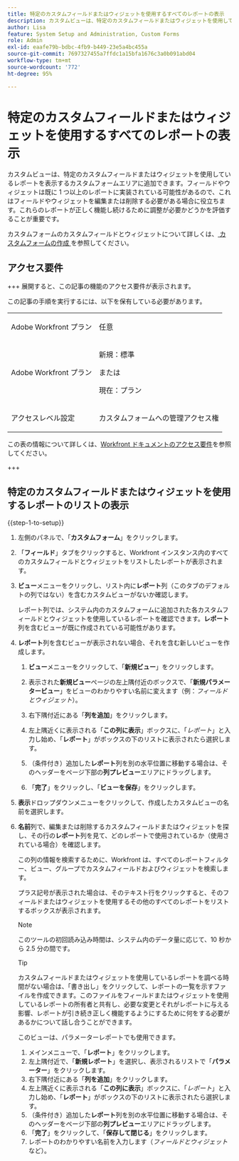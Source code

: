 ```yaml
---
title: 特定のカスタムフィールドまたはウィジェットを使用するすべてのレポートの表示
description: カスタムビューは、特定のカスタムフィールドまたはウィジェットを使用しているレポートを表示するカスタムフォームエリアに追加できます。フィールドやウィジェットは既に 1 つ以上のレポートに実装されている可能性があるので、これはフィールドやウィジェットを編集または削除する必要がある場合に役立ちます。これらのレポートが正しく機能し続けるために調整が必要かどうかを評価することが重要です。
author: Lisa
feature: System Setup and Administration, Custom Forms
role: Admin
exl-id: eaafe79b-bdbc-4fb9-b449-23e5a4bc455a
source-git-commit: 7697327455a7ffdc1a15bfa1676c3a0b091abd04
workflow-type: tm+mt
source-wordcount: '772'
ht-degree: 95%

---
```


# 特定のカスタムフィールドまたはウィジェットを使用するすべてのレポートの表示

カスタムビューは、特定のカスタムフィールドまたはウィジェットを使用しているレポートを表示するカスタムフォームエリアに追加できます。フィールドやウィジェットは既に 1 つ以上のレポートに実装されている可能性があるので、これはフィールドやウィジェットを編集または削除する必要がある場合に役立ちます。これらのレポートが正しく機能し続けるために調整が必要かどうかを評価することが重要です。

カスタムフォームのカスタムフィールドとウィジェットについて詳しくは、[ カスタムフォームの作成 ](/help/quicksilver/administration-and-setup/customize-workfront/create-manage-custom-forms/form-designer/design-a-form/design-a-form.md) を参照してください。

## アクセス要件

+++ 展開すると、この記事の機能のアクセス要件が表示されます。

この記事の手順を実行するには、以下を保有している必要があります。

<table style="table-layout:auto"> 
 <col> 
 <col> 
 <tbody> 
  <tr data-mc-conditions=""> 
   <td role="rowheader"> <p>Adobe Workfront プラン</p> </td> 
   <td>任意</td> 
  </tr> 
  <tr> 
   <td role="rowheader">Adobe Workfront プラン</td> 
   <td>
   <p>新規：標準</p>
   <p>または</p>
   <p>現在：プラン</p></td>
  </tr> 
  <tr data-mc-conditions=""> 
   <td role="rowheader">アクセスレベル設定</td> 
   <td> <p>カスタムフォームへの管理アクセス権</p> </td> 
  </tr> 
 </tbody> 
</table>

この表の情報について詳しくは、[Workfront ドキュメントのアクセス要件](/help/quicksilver/administration-and-setup/add-users/access-levels-and-object-permissions/access-level-requirements-in-documentation.md)を参照してください。

+++

## 特定のカスタムフィールドまたはウィジェットを使用するレポートのリストの表示

{{step-1-to-setup}}

1. 左側のパネルで、「**カスタムフォーム**」をクリックします。
1. 「**フィールド**」タブをクリックすると、Workfront インスタンス内のすべてのカスタムフィールドとウィジェットをリストしたレポートが表示されます。

1. **ビュー**&#x200B;メニューをクリックし、リスト内に&#x200B;**レポート**&#x200B;列（このタブのデフォルトの列ではない）を含むカスタムビューがないか確認します。

   レポート列では、システム内のカスタムフォームに追加された各カスタムフィールドとウィジェットを使用しているレポートを確認できます。**レポート**&#x200B;列を含むビューが既に作成されている可能性があります。

1. **レポート**&#x200B;列を含むビューが表示されない場合、それを含む新しいビューを作成します。

   1. **ビュー**&#x200B;メニューをクリックして、「**新規ビュー**」をクリックします。

   1. 表示された&#x200B;**新規ビュー**&#x200B;ページの左上隅付近のボックスで、「**新規パラメータービュー**」をビューのわかりやすい名前に変えます（例：*フィールドとウィジェット*）。

   1. 右下隅付近にある「**列を追加**」をクリックします。
   1. 左上隅近くに表示される「**この列に表示**」ボックスに、「*レポート*」と入力し始め、「**レポート**」がボックスの下のリストに表示されたら選択します。

   1. （条件付き）追加した&#x200B;**レポート**&#x200B;列を別の水平位置に移動する場合は、そのヘッダーをページ下部の&#x200B;**列プレビュー**&#x200B;エリアにドラッグします。

   1. 「**完了**」をクリックし、「**ビューを保存**」をクリックします。

1. **表示**&#x200B;ドロップダウンメニューをクリックして、作成したカスタムビューの名前を選択します。
1. **名前**&#x200B;列で、編集または削除するカスタムフィールドまたはウィジェットを探し、その行の&#x200B;**レポート**&#x200B;列を見て、どのレポートで使用されているか（使用されている場合）を確認します。

   この列の情報を検索するために、Workfront は、すべてのレポートフィルター、ビュー、グループでカスタムフィールドおよびウィジェットを検索します。

   プラス記号が表示された場合は、そのテキスト行をクリックすると、そのフィールドまたはウィジェットを使用するその他のすべてのレポートをリストするボックスが表示されます。

   >[!NOTE]
   >
   >このツールの初回読み込み時間は、システム内のデータ量に応じて、10 秒から 2.5 分の間です。

   >[!TIP]
   >
   >カスタムフィールドまたはウィジェットを使用しているレポートを調べる時間がない場合は、「書き出し」をクリックして、レポートの一覧を示すファイルを作成できます。このファイルをフィールドまたはウィジェットを使用しているレポートの所有者と共有し、必要な変更とそれがレポートに与える影響、レポートが引き続き正しく機能するようにするために何をする必要があるかについて話し合うことができます。
   >
   >このビューは、パラメーターレポートでも使用できます。
   >      
   > 1. メインメニューで、「**レポート**」をクリックします。
   > 1. 左上隅付近で、「**新規レポート**」を選択し、表示されるリストで「**パラメーター**」をクリックします。
   > 1. 右下隅付近にある「**列を追加**」をクリックします。
   > 1. 左上隅近くに表示される「**この列に表示**」ボックスに、「*レポート*」と入力し始め、「**レポート**」がボックスの下のリストに表示されたら選択します。
   > 1. （条件付き）追加した&#x200B;**レポート**&#x200B;列を別の水平位置に移動する場合は、そのヘッダーをページ下部の&#x200B;**列プレビュー**&#x200B;エリアにドラッグします。
   > 1. 「**完了**」をクリックして、「**保存して閉じる**」をクリックします。
   > 1. レポートのわかりやすい名前を入力します（*フィールドとウィジェット*&#x200B;など）。
